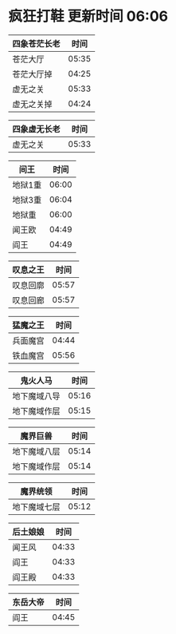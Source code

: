 # 疯狂打鞋 更新时间 06:06

| 四象苍茫长老   | 时间    |
|--------|-------|
| 苍茫大厅 | 05:35 |
| 苍茫大厅掉 | 04:25 |
| 虚无之关 | 05:33 |
| 虚无之关掉 | 04:24 |

| 四象虚无长老   | 时间    |
|--------|-------|
| 虚无之关 | 05:33 |

| 间王   | 时间    |
|--------|-------|
| 地狱1重 | 06:00 |
| 地狱3重 | 06:04 |
| 地狱重 | 06:00 |
| 闻王欧 | 04:49 |
| 阎王 | 04:49 |

| 叹息之王   | 时间    |
|--------|-------|
| 叹息回廓 | 05:57 |
| 叹息回廊 | 05:57 |

| 猛魔之王   | 时间    |
|--------|-------|
| 兵面魔宫 | 04:44 |
| 铁血魔宫 | 05:56 |

| 鬼火人马   | 时间    |
|--------|-------|
| 地下魔域八导 | 05:16 |
| 地下魔域作层 | 05:15 |

| 魔界巨兽   | 时间    |
|--------|-------|
| 地下魔域八层 | 05:14 |
| 地下魔域作层 | 05:14 |

| 魔界统领   | 时间    |
|--------|-------|
| 地下魔域七层 | 05:12 |

| 后土娘娘   | 时间    |
|--------|-------|
| 闻王风 | 04:33 |
| 阎王 | 04:33 |
| 阎王殿 | 04:33 |

| 东岳大帝   | 时间    |
|--------|-------|
| 阎王 | 04:45 |